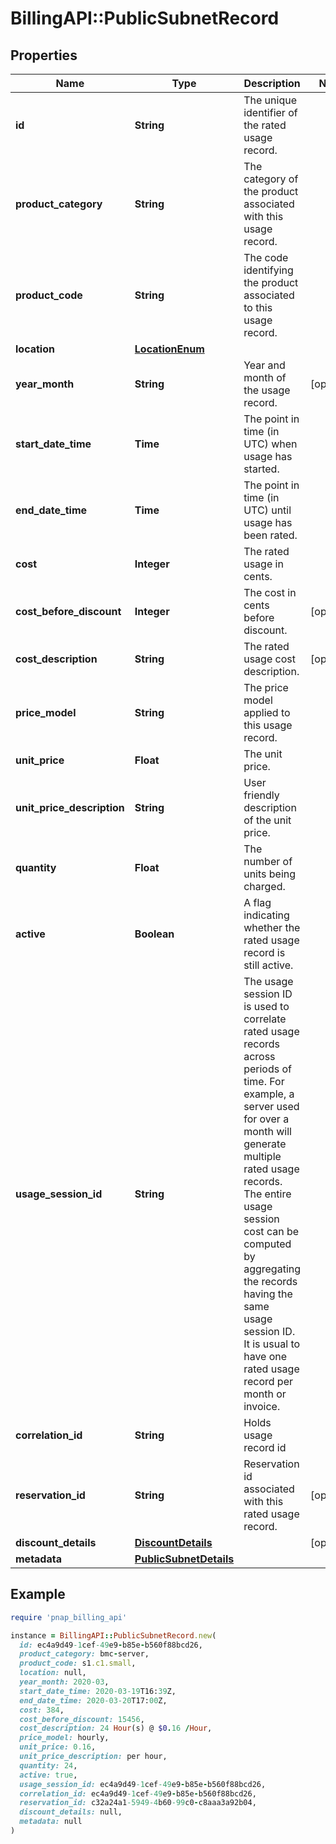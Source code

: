 # BillingAPI::PublicSubnetRecord

## Properties

| Name | Type | Description | Notes |
| ---- | ---- | ----------- | ----- |
| **id** | **String** | The unique identifier of the rated usage record. |  |
| **product_category** | **String** | The category of the product associated with this usage record. |  |
| **product_code** | **String** | The code identifying the product associated to this usage record. |  |
| **location** | [**LocationEnum**](LocationEnum.md) |  |  |
| **year_month** | **String** | Year and month of the usage record. | [optional] |
| **start_date_time** | **Time** | The point in time (in UTC) when usage has started. |  |
| **end_date_time** | **Time** | The point in time (in UTC) until usage has been rated. |  |
| **cost** | **Integer** | The rated usage in cents. |  |
| **cost_before_discount** | **Integer** | The cost in cents before discount. | [optional] |
| **cost_description** | **String** | The rated usage cost description. | [optional] |
| **price_model** | **String** | The price model applied to this usage record. |  |
| **unit_price** | **Float** | The unit price. |  |
| **unit_price_description** | **String** | User friendly description of the unit price. |  |
| **quantity** | **Float** | The number of units being charged. |  |
| **active** | **Boolean** | A flag indicating whether the rated usage record is still active. |  |
| **usage_session_id** | **String** | The usage session ID is used to correlate rated usage records across periods of time. For example, a server used for over a month will generate multiple rated usage records. The entire usage session cost can be computed by aggregating the records having the same usage session ID. It is usual to have one rated usage record per month or invoice. |  |
| **correlation_id** | **String** | Holds usage record id |  |
| **reservation_id** | **String** | Reservation id associated with this rated usage record. | [optional] |
| **discount_details** | [**DiscountDetails**](DiscountDetails.md) |  | [optional] |
| **metadata** | [**PublicSubnetDetails**](PublicSubnetDetails.md) |  |  |

## Example

```ruby
require 'pnap_billing_api'

instance = BillingAPI::PublicSubnetRecord.new(
  id: ec4a9d49-1cef-49e9-b85e-b560f88bcd26,
  product_category: bmc-server,
  product_code: s1.c1.small,
  location: null,
  year_month: 2020-03,
  start_date_time: 2020-03-19T16:39Z,
  end_date_time: 2020-03-20T17:00Z,
  cost: 384,
  cost_before_discount: 15456,
  cost_description: 24 Hour(s) @ $0.16 /Hour,
  price_model: hourly,
  unit_price: 0.16,
  unit_price_description: per hour,
  quantity: 24,
  active: true,
  usage_session_id: ec4a9d49-1cef-49e9-b85e-b560f88bcd26,
  correlation_id: ec4a9d49-1cef-49e9-b85e-b560f88bcd26,
  reservation_id: c32a24a1-5949-4b60-99c0-c8aaa3a92b04,
  discount_details: null,
  metadata: null
)
```

